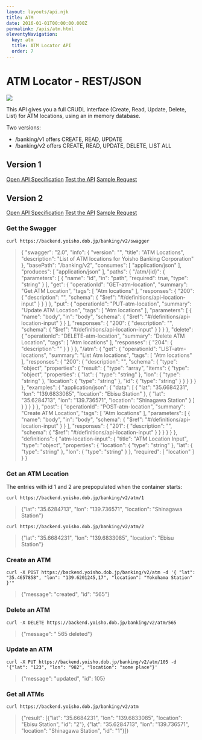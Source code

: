```yaml
---
layout: layouts/api.njk
title: ATM
date: 2016-01-01T00:00:00.000Z
permalink: /apis/atm.html
eleventyNavigation:
  key: atm
  title: ATM Locator API
  order: 7
---
```


# ATM Locator - REST/JSON

![](/static/img/i6.png)

This API gives you a full CRUDL interface (Create, Read, Update, Delete, List) for ATM locations, using an in memory database.

Two versions:

* /banking/v1 offers CREATE, READ, UPDATE
* /banking/v2 offers CREATE, READ, UPDATE, DELETE, LIST ALL

## Version 1

<a href="https://backend.yoisho.dob.jp/banking/v1/swagger" target="_new">Open API Specification</a>
<a href="https://editor.swagger.io/?url=https://backend.yoisho.dob.jp/banking/v1/swagger" target="_new">Test the API</a>
<a href="https://backend.yoisho.dob.jp/banking/v1/atm/1" target="_new">Sample Request</a>

## Version 2

<a href="https://backend.yoisho.dob.jp/banking/v2/swagger" target="_new">Open API Specification</a>
<a href="https://editor.swagger.io/?url=https://backend.yoisho.dob.jp/banking/v2/swagger" target="_new">Test the API</a>
<a href="https://backend.yoisho.dob.jp/banking/v2/atm/1" target="_new">Sample Request</a>

### Get the Swagger

`curl https://backend.yoisho.dob.jp/banking/v2/swagger`

> { "swagger": "2.0", "info": { "version": "", "title": "ATM Locations", "description": "List of ATM locations for Yoisho Banking Corporation" }, "basePath": "/banking/v2", "consumes": [ "application/json" ], "produces": [ "application/json" ], "paths": { "/atm/{id}": { "parameters": [ { "name": "id", "in": "path", "required": true, "type": "string" } ], "get": { "operationId": "GET-atm-location", "summary": "Get ATM Location", "tags": [ "Atm locations" ], "responses": { "200": { "description": "", "schema": { "$ref": "#/definitions/api-location-input" } } } }, "put": { "operationId": "PUT-atm-location", "summary": "Update ATM Location", "tags": [ "Atm locations" ], "parameters": [ { "name": "body", "in": "body", "schema": { "$ref": "#/definitions/api-location-input" } } ], "responses": { "200": { "description": "", "schema": { "$ref": "#/definitions/api-location-input" } } } }, "delete": { "operationId": "DELETE-atm-location", "summary": "Delete ATM Location", "tags": [ "Atm locations" ], "responses": { "204": { "description": "" } } } }, "/atm": { "get": { "operationId": "LIST-atm-locations", "summary": "List Atm locations", "tags": [ "Atm locations" ], "responses": { "200": { "description": "", "schema": { "type": "object", "properties": { "result": { "type": "array", "items": { "type": "object", "properties": { "lat": { "type": "string" }, "lon": { "type": "string" }, "location": { "type": "string" }, "id": { "type": "string" } } } } } }, "examples": { "application/json": { "data": [ { "lat": "35.6684231", "lon": "139.6833085", "location": "Ebisu Station" }, { "lat": "35.6284713", "lon": "139.736571", "location": "Shinagawa Station" } ] } } } } }, "post": { "operationId": "POST-atm-location", "summary": "Create ATM Location", "tags": [ "Atm locations" ], "parameters": [ { "name": "body", "in": "body", "schema": { "$ref": "#/definitions/api-location-input" } } ], "responses": { "201": { "description": "", "schema": { "$ref": "#/definitions/api-location-input" } } } } } }, "definitions": { "atm-location-input": { "title": "ATM Location Input", "type": "object", "properties": { "location": { "type": "string" }, "lat": { "type": "string" }, "lon": { "type": "string" } }, "required": [ "location" ] } }

### Get an ATM Location

The entries with id 1 and 2 are prepopulated when the container starts:

`curl https://backend.yoisho.dob.jp/banking/v2/atm/1`

> {"lat": "35.6284713", "lon": "139.736571", "location": "Shinagawa Station"}

`curl https://backend.yoisho.dob.jp/banking/v2/atm/2`

> {"lat": "35.6684231", "lon": "139.6833085", "location": "Ebisu Station"}

### Create an ATM

`curl -X POST https://backend.yoisho.dob.jp/banking/v2/atm -d '{ "lat": "35.4657858", "lon": "139.6201245,17", "location": "Yokohama Station" }'"`

> {"message": "created", "id": "565"}

### Delete an ATM

`curl -X DELETE https://backend.yoisho.dob.jp/banking/v2/atm/565`

> {"message": " 565 deleted"}

### Update an ATM

`curl -X PUT https://backend.yoisho.dob.jp/banking/v2/atm/105 -d '{"lat": "123", "lon": "982", "location": "some place"}'`

> {"message": "updated", "id": 105}

### Get all ATMs

`curl https://backend.yoisho.dob.jp/banking/v2/atm`

> {"result": [{"lat": "35.6684231", "lon": "139.6833085", "location": "Ebisu Station", "id": "2"}, {"lat": "35.6284713", "lon": "139.736571", "location": "Shinagawa Station", "id": "1"}]}
